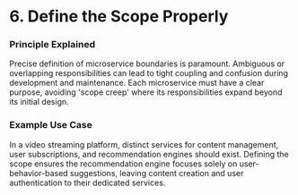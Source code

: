 # 6. Define the Scope Properly

### Principle Explained
Precise definition of microservice boundaries is paramount. Ambiguous or overlapping responsibilities can lead to tight coupling and confusion during development and maintenance. Each microservice must have a clear purpose, avoiding 'scope creep' where its responsibilities expand beyond its initial design.

### Example Use Case
In a video streaming platform, distinct services for content management, user subscriptions, and recommendation engines should exist. Defining the scope ensures the recommendation engine focuses solely on user-behavior-based suggestions, leaving content creation and user authentication to their dedicated services.